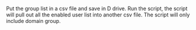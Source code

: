 Put the group list in a csv file and save in D drive. Run the script, the script will pull out all the enabled user list into another csv file. The script will only include domain group. 
